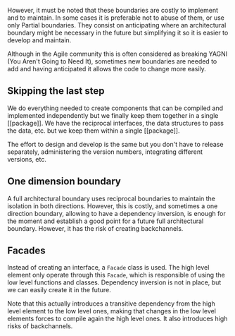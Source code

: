 However, it must be noted that these boundaries are costly to implement and to maintain. In some cases it is preferable not to abuse of them, or use only Partial boundaries. They consist on anticipating where an architectural boundary might be necessary in the future but simplifying it so it is easier to develop and maintain.

Although in the Agile community this is often considered as breaking YAGNI (You Aren't Going to Need It), sometimes new boundaries are needed to add and having anticipated it allows the code to change more easily.

Skipping the last step
-----------
We do everything needed to create components that can be compiled and implemented independently but we finally keep them together in a single [[package]]. We have the reciprocal interfaces, the data structures to pass the data, etc. but we keep them within a single [[package]].

The effort to design and develop is the same but you don't have to release separately, administering the version numbers, integrating different versions, etc.

One dimension boundary
--------------
A full architectural boundary uses reciprocal boundaries to maintain the isolation in both directions. However, this is costly, and sometimes a one direction boundary, allowing to have a dependency inversion, is enough for the moment and establish a good point for a future full architectural boundary. However, it has the risk of creating backchannels.

Facades
-----
Instead of creating an interface, a `Facade` class is used. The high level element only operate through this `Facade`, which is responsible of using the low level functions and classes. Dependency inversion is not in place, but we can easily create it in the future.

Note that this actually introduces a transitive dependency from the high level element to the low level ones, making that changes in the low level elements forces to compile again the high level ones. It also introduces high risks of backchannels.